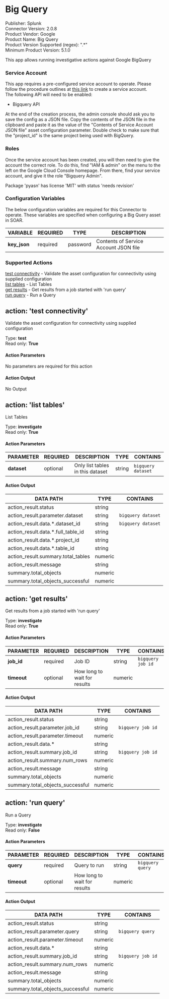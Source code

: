 [comment]: # "Auto-generated SOAR connector documentation"
# Big Query

Publisher: Splunk  
Connector Version: 2\.0\.8  
Product Vendor: Google  
Product Name: Big Query  
Product Version Supported (regex): "\.\*"  
Minimum Product Version: 5\.1\.0  

This app allows running investigative actions against Google BigQuery

[comment]: # "    File: README.md"
[comment]: # "    Copyright (c) 2018-2022 Splunk Inc."
[comment]: # ""
[comment]: # "Licensed under the Apache License, Version 2.0 (the 'License');"
[comment]: # "you may not use this file except in compliance with the License."
[comment]: # "You may obtain a copy of the License at"
[comment]: # ""
[comment]: # "    http://www.apache.org/licenses/LICENSE-2.0"
[comment]: # ""
[comment]: # "Unless required by applicable law or agreed to in writing, software distributed under"
[comment]: # "the License is distributed on an 'AS IS' BASIS, WITHOUT WARRANTIES OR CONDITIONS OF ANY KIND,"
[comment]: # "either express or implied. See the License for the specific language governing permissions"
[comment]: # "and limitations under the License."
[comment]: # ""
### Service Account

This app requires a pre-configured service account to operate. Please follow the procedure outlines
at [this link](https://support.google.com/a/answer/7378726?hl=en) to create a service account.  
The following API will need to be enabled:

-   Bigquery API

At the end of the creation process, the admin console should ask you to save the config as a JSON
file. Copy the contents of the JSON file in the clipboard and paste it as the value of the "Contents
of Service Account JSON file" asset configuration parameter. Double check to make sure that the
"project_id" is the same project being used with BigQuery.

### Roles

Once the service account has been created, you will then need to give the account the correct role.
To do this, find "IAM & admin" on the menu to the left on the Google Cloud Console homepage. From
there, find your service account, and give it the role "Bigquery Admin".

Package 'pyasn' has license 'MIT' with status 'needs revision'


### Configuration Variables
The below configuration variables are required for this Connector to operate.  These variables are specified when configuring a Big Query asset in SOAR.

VARIABLE | REQUIRED | TYPE | DESCRIPTION
-------- | -------- | ---- | -----------
**key\_json** |  required  | password | Contents of Service Account JSON file

### Supported Actions  
[test connectivity](#action-test-connectivity) - Validate the asset configuration for connectivity using supplied configuration  
[list tables](#action-list-tables) - List Tables  
[get results](#action-get-results) - Get results from a job started with 'run query'  
[run query](#action-run-query) - Run a Query  

## action: 'test connectivity'
Validate the asset configuration for connectivity using supplied configuration

Type: **test**  
Read only: **True**

#### Action Parameters
No parameters are required for this action

#### Action Output
No Output  

## action: 'list tables'
List Tables

Type: **investigate**  
Read only: **True**

#### Action Parameters
PARAMETER | REQUIRED | DESCRIPTION | TYPE | CONTAINS
--------- | -------- | ----------- | ---- | --------
**dataset** |  optional  | Only list tables in this dataset | string |  `bigquery dataset` 

#### Action Output
DATA PATH | TYPE | CONTAINS
--------- | ---- | --------
action\_result\.status | string | 
action\_result\.parameter\.dataset | string |  `bigquery dataset` 
action\_result\.data\.\*\.dataset\_id | string |  `bigquery dataset` 
action\_result\.data\.\*\.full\_table\_id | string | 
action\_result\.data\.\*\.project\_id | string | 
action\_result\.data\.\*\.table\_id | string | 
action\_result\.summary\.total\_tables | numeric | 
action\_result\.message | string | 
summary\.total\_objects | numeric | 
summary\.total\_objects\_successful | numeric |   

## action: 'get results'
Get results from a job started with 'run query'

Type: **investigate**  
Read only: **True**

#### Action Parameters
PARAMETER | REQUIRED | DESCRIPTION | TYPE | CONTAINS
--------- | -------- | ----------- | ---- | --------
**job\_id** |  required  | Job ID | string |  `bigquery job id` 
**timeout** |  optional  | How long to wait for results | numeric | 

#### Action Output
DATA PATH | TYPE | CONTAINS
--------- | ---- | --------
action\_result\.status | string | 
action\_result\.parameter\.job\_id | string |  `bigquery job id` 
action\_result\.parameter\.timeout | numeric | 
action\_result\.data\.\* | string | 
action\_result\.summary\.job\_id | string |  `bigquery job id` 
action\_result\.summary\.num\_rows | numeric | 
action\_result\.message | string | 
summary\.total\_objects | numeric | 
summary\.total\_objects\_successful | numeric |   

## action: 'run query'
Run a Query

Type: **investigate**  
Read only: **False**

#### Action Parameters
PARAMETER | REQUIRED | DESCRIPTION | TYPE | CONTAINS
--------- | -------- | ----------- | ---- | --------
**query** |  required  | Query to run | string |  `bigquery query` 
**timeout** |  optional  | How long to wait for results | numeric | 

#### Action Output
DATA PATH | TYPE | CONTAINS
--------- | ---- | --------
action\_result\.status | string | 
action\_result\.parameter\.query | string |  `bigquery query` 
action\_result\.parameter\.timeout | numeric | 
action\_result\.data\.\* | string | 
action\_result\.summary\.job\_id | string |  `bigquery job id` 
action\_result\.summary\.num\_rows | numeric | 
action\_result\.message | string | 
summary\.total\_objects | numeric | 
summary\.total\_objects\_successful | numeric | 